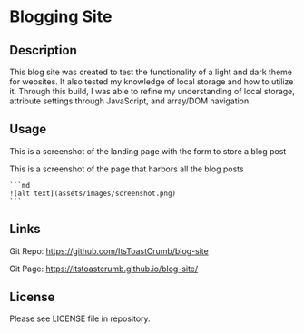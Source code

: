 # Blogging Site

## Description

This blog site was created to test the functionality of a light and dark theme for websites. It also tested my knowledge of local storage and how to utilize it. Through this build, I was able to refine my understanding of local storage, attribute settings through JavaScript, and array/DOM navigation.

## Usage

This is a screenshot of the landing page with the form to store a blog post

This is a screenshot of the page that harbors all the blog posts

    ```md
    ![alt text](assets/images/screenshot.png)
    ```

## Links

Git Repo: https://github.com/ItsToastCrumb/blog-site

Git Page: https://itstoastcrumb.github.io/blog-site/

## License

Please see LICENSE file in repository.
